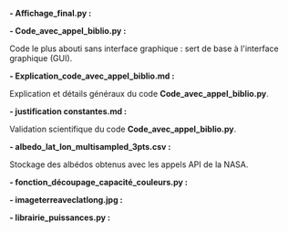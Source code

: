 **- Affichage_final.py :**

**- Code_avec_appel_biblio.py :** 

  Code le plus abouti sans interface graphique : sert de base à l'interface graphique (GUI).

**- Explication_code_avec_appel_biblio.md :** 

  Explication et détails généraux du code **Code_avec_appel_biblio.py**.

**- justification constantes.md :** 
  
  Validation scientifique du code **Code_avec_appel_biblio.py**.

**- albedo_lat_lon_multisampled_3pts.csv :** 
  
  Stockage des albédos obtenus avec les appels API de la NASA.

**- fonction_découpage_capacité_couleurs.py :**

**- imageterreaveclatlong.jpg :**

**- librairie_puissances.py :**
